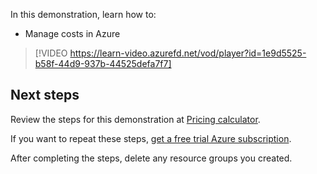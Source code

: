 In this demonstration, learn how to:

- Manage costs in Azure

>[!VIDEO https://learn-video.azurefd.net/vod/player?id=1e9d5525-b58f-44d9-937b-44525defa7f7]

## Next steps

Review the steps for this demonstration at [Pricing calculator](https://aka.ms/pricing_calculator?azure-portal=true).

If you want to repeat these steps, [get a free trial Azure subscription](https://aka.ms/Azure_free_account?azure-portal=true).

After completing the steps, delete any resource groups you created.

